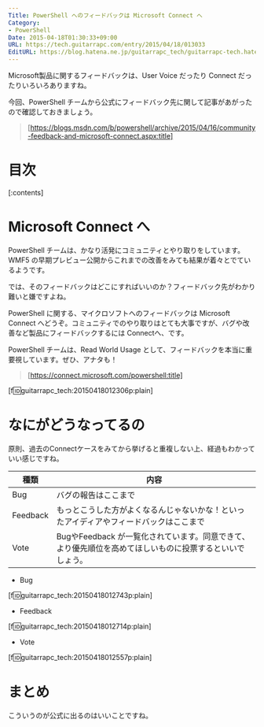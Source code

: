 ```yaml
---
Title: PowerShell へのフィードバックは Microsoft Connect へ
Category:
- PowerShell
Date: 2015-04-18T01:30:33+09:00
URL: https://tech.guitarrapc.com/entry/2015/04/18/013033
EditURL: https://blog.hatena.ne.jp/guitarrapc_tech/guitarrapc-tech.hatenablog.com/atom/entry/8454420450091849228
---
```


Microsoft製品に関するフィードバックは、User Voice だったり Connect だったりいろいろありますね。

今回、PowerShell チームから公式にフィードバック先に関して記事があがったので確認しておきましょう。

> [https://blogs.msdn.com/b/powershell/archive/2015/04/16/community-feedback-and-microsoft-connect.aspx:title]


# 目次

[:contents]

# Microsoft Connect へ

PowerShell チームは、かなり活発にコミュニティとやり取りをしています。WMF5 の早期プレビュー公開からこれまでの改善をみても結果が着々とでているようです。

では、そのフィードバックはどこにすればいいのか？フィードバック先がわかり難いと嫌ですよね。

PowerShell に関する、マイクロソフトへのフィードバックは Microsoft Connect へどうぞ。コミュニティでのやり取りはとても大事ですが、バグや改善など製品にフィードバックするには Connectへ、です。

PowerShell チームは、Read World Usage として、フィードバックを本当に重要視しています。ぜひ、アナタも！

> [https://connect.microsoft.com/powershell:title]

[f:id:guitarrapc_tech:20150418012306p:plain]


# なにがどうなってるの

原則、過去のConnectケースをみてから挙げると重複しない上、経過もわかっていい感じですね。

種類|内容
----|----
Bug|バグの報告はここまで
Feedback | もっとこうした方がよくなるんじゃないかな！といったアイディアやフィードバックはここまで
Vote | BugやFeedback が一覧化されています。同意できて、より優先順位を高めてほしいものに投票するといいでしょう。

- Bug

[f:id:guitarrapc_tech:20150418012743p:plain]

- Feedback

[f:id:guitarrapc_tech:20150418012714p:plain]

- Vote

[f:id:guitarrapc_tech:20150418012557p:plain]

# まとめ


こういうのが公式に出るのはいいことですね。
